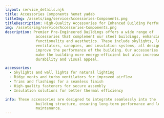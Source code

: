 ```yaml
---
layout: service_details.njk
title: Accessories Components hemat yadab
titleImg: /assets/img/service/Accessories-Components.png
titleDescription: High-Quality Accessories for Enhanced Building Performance
img: /assets/img/service/Accessories-Components.png
description: Premier Pre-Engineered Buildings offers a wide range of
              accessories that complement our steel buildings, enhancing
              functionality and aesthetics. These include skylights, louvers,
              ventilators, canopies, and insulation systems, all designed to
              improve the performance of the building. Our accessories not only
              make the building more energy-efficient but also increase its
              durability and visual appeal.

accessories:
  - Skylights and wall lights for natural lighting
  - Ridge vents and turbo ventilators for improved airflow
  - Trims and flashings for a seamless finish
  - High-quality fasteners for secure assembly
  - Insulation solutions for better thermal efficiency

info: These accessories are designed to integrate seamlessly into the
              building structure, ensuring long-term performance and low
              maintenance.
---
```

